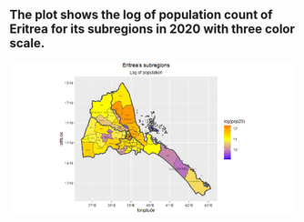 ## The plot shows the log of population count of Eritrea for its subregions in 2020 with three color scale.
![](eri_subregion_pop.png) 
